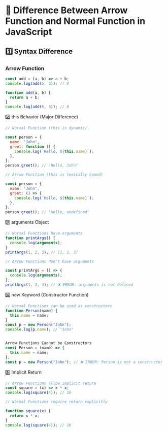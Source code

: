 # 🚀 Difference Between Arrow Function and Normal Function in JavaScript

## **1️⃣ Syntax Difference**

### **Arrow Function**

```js
const add = (a, b) => a + b;
console.log(add(5, 3)); // 8

function add(a, b) {
  return a + b;
}
console.log(add(5, 3)); // 8
```

2️⃣ this Behavior (Major Difference) <br>

```js
// Normal Function (this is dynamic)

const person = {
  name: "John",
  greet: function () {
    console.log(`Hello, ${this.name}`);
  },
};
person.greet(); // "Hello, John"

// Arrow Function (this is lexically bound)

const person = {
  name: "John",
  greet: () => {
    console.log(`Hello, ${this.name}`);
  },
};
person.greet(); // "Hello, undefined"
```

3️⃣ arguments Object

```js
// Normal Functions have arguments
function printArgs() {
  console.log(arguments);
}
printArgs(1, 2, 3); // [1, 2, 3]

// Arrow Functions don’t have arguments

const printArgs = () => {
  console.log(arguments);
};
printArgs(1, 2, 3); // ❌ ERROR: arguments is not defined
```

4️⃣ new Keyword (Constructor Function)

```js
// Normal Functions can be used as constructors
function Person(name) {
  this.name = name;
}
const p = new Person("John");
console.log(p.name); // "John"


Arrow Functions Cannot be Constructors
const Person = (name) => {
  this.name = name;
};
const p = new Person("John"); // ❌ ERROR: Person is not a constructor

```

5️⃣ Implicit Return

```js
// Arrow Functions allow implicit return
const square = (x) => x * x;
console.log(square(4)); // 16

// Normal Functions require return explicitly

function square(x) {
  return x * x;
}
console.log(square(4)); // 16
```
